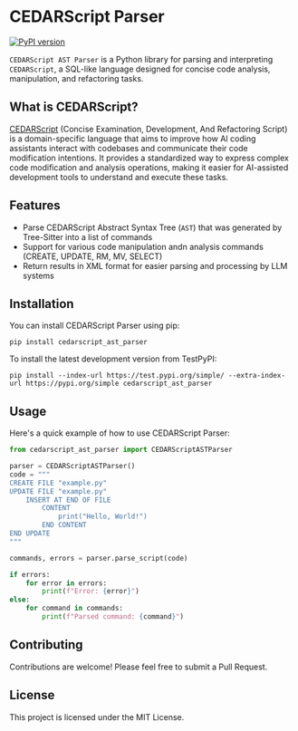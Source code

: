 # CEDARScript Parser

[![PyPI version](https://badge.fury.io/py/cedarscript-ast-parser.svg)](https://pypi.org/project/cedarscript-ast-parser/)

`CEDARScript AST Parser` is a Python library for parsing and interpreting `CEDARScript`, a SQL-like language designed for concise code analysis, manipulation, and refactoring tasks.

## What is CEDARScript?

[CEDARScript](https://github.com/CEDARScript/cedarscript-grammar#readme) (Concise Examination, Development, And Refactoring Script) is a domain-specific language that
aims to improve how AI coding assistants interact with codebases and communicate their code modification intentions.
It provides a standardized way to express complex code modification and analysis operations, making it easier for 
AI-assisted development tools to understand and execute these tasks.

## Features

- Parse CEDARScript Abstract Syntax Tree (`AST`) that was generated by Tree-Sitter into a list of commands
- Support for various code manipulation andn analysis commands (CREATE, UPDATE, RM, MV, SELECT)
- Return results in XML format for easier parsing and processing by LLM systems

## Installation

You can install CEDARScript Parser using pip:

```
pip install cedarscript_ast_parser
```

To install the latest development version from TestPyPI:

```
pip install --index-url https://test.pypi.org/simple/ --extra-index-url https://pypi.org/simple cedarscript_ast_parser
```

## Usage

Here's a quick example of how to use CEDARScript Parser:

```python
from cedarscript_ast_parser import CEDARScriptASTParser

parser = CEDARScriptASTParser()
code = """
CREATE FILE "example.py"
UPDATE FILE "example.py"
    INSERT AT END OF FILE
        CONTENT
            print("Hello, World!")
        END CONTENT
END UPDATE
"""

commands, errors = parser.parse_script(code)

if errors:
    for error in errors:
        print(f"Error: {error}")
else:
    for command in commands:
        print(f"Parsed command: {command}")
```

## Contributing

Contributions are welcome! Please feel free to submit a Pull Request.

## License

This project is licensed under the MIT License.
